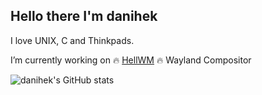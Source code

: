 ## Hello there I'm danihek

I love UNIX, C and Thinkpads.

I’m currently working on 🔥 [HellWM](https://github.com/HellSoftware/HellWM) 🔥 Wayland Compositor

![danihek's GitHub stats](https://github-readme-stats.vercel.app/api?username=danihek&show_icons=true&theme=radical)
